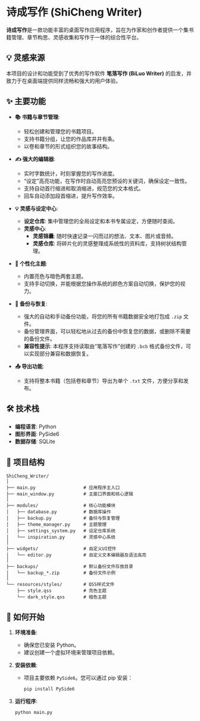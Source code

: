 # 诗成写作 (ShiCheng Writer)

**诗成写作**是一款功能丰富的桌面写作应用程序，旨在为作家和创作者提供一个集书籍管理、章节构思、灵感收集和写作于一体的综合性平台。

## 💡 灵感来源

本项目的设计和功能受到了优秀的写作软件 **笔落写作 (BiLuo Writer)** 的启发，并致力于在桌面端提供同样流畅和强大的用户体验。

## ✨ 主要功能

  * **📚 书籍与章节管理**:

      * 轻松创建和管理您的书籍项目。
      * 支持书籍分组，让您的作品库井井有条。
      * 以卷和章节的形式组织您的故事结构。

  * **✍️ 强大的编辑器**:

      * 实时字数统计，时刻掌握您的写作进度。
      * “设定”高亮功能，在写作时自动高亮您预设的关键词，确保设定一致性。
      * 支持自动首行缩进和取消缩进，规范您的文本格式。
      * 回车自动添加段首缩进，提升写作效率。

  * **💡 灵感与设定中心**:

      * **设定仓库**: 集中管理您的全局设定和本书专属设定，方便随时查阅。
      * **灵感中心**:
          * **灵感锦囊**: 随时快速记录一闪而过的想法、文本、图片或音频。
          * **灵感仓库**: 将碎片化的灵感整理成系统性的资料库，支持树状结构管理。

  * **🎨 个性化主题**:

      * 内置亮色与暗色两套主题。
      * 支持手动切换，并能根据您操作系统的颜色方案自动切换，保护您的视力。

  * **🔄 备份与恢复**:

      * 强大的自动和手动备份功能，将您的所有书籍数据安全地打包成 `.zip` 文件。
      * 备份管理界面，可以轻松地从过去的备份中恢复您的数据，或删除不需要的备份文件。
      * **兼容性提示**: 本程序支持读取由“笔落写作”创建的 `.bcb` 格式备份文件，可以实现部分兼容和数据恢复。

  * **📤 导出功能**:

      * 支持将整本书籍（包括卷和章节）导出为单个 `.txt` 文件，方便分享和发布。

## 🛠️ 技术栈

  * **编程语言**: Python
  * **图形界面**: PySide6
  * **数据存储**: SQLite

## 📂 项目结构

```
ShiCheng_Writer/
│
├── main.py                  # 应用程序主入口
├── main_window.py           # 主窗口界面和核心逻辑
│
├── modules/                 # 核心功能模块
│   ├── database.py          # 数据库操作
│   ├── backup.py            # 备份与恢复管理
│   ├── theme_manager.py     # 主题管理
│   ├── settings_system.py   # 设定仓库系统
│   └── inspiration.py       # 灵感中心系统
│
├── widgets/                 # 自定义UI控件
│   └── editor.py            # 自定义文本编辑器及语法高亮
│
├── backups/                 # 默认备份文件存放目录
│   └── backup_*.zip         # 备份文件示例
│
└── resources/styles/        # QSS样式文件
    ├── style.qss            # 亮色主题
    └── dark_style.qss       # 暗色主题
```

## 🚀 如何开始

1.  **环境准备**:

      * 确保您已安装 Python。
      * 建议创建一个虚拟环境来管理项目依赖。

2.  **安装依赖**:

      * 项目主要依赖 `PySide6`。您可以通过 pip 安装：
        ```bash
        pip install PySide6
        ```

3.  **运行程序**:

    ```bash
    python main.py
    ```

